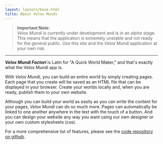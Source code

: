 ```yaml
---
layout: layouts/base.html
title: About Velox Mundi
---
```


>**Important Note:**  
>_Velox Mundi_ is currently under development and is in an _alpha_ stage. This means that the application is extremely unstable and not ready for the general public. Use this site and the _Velox Mundi_ application at your own risk.

---


_**Velox Mundi Factori**_ is Latin for "A Quick World Maker," and that's exactly what the Velox Mundi app is.

With _Velox Mundi,_ you can build an entire world by simply creating pages. Each page that you create will be saved as an HTML file that can be displayed in your browser. Create your worlds locally and, when you are ready, publish them to your own website.

Although you can build your world as easily as you can write the content for your pages, _Velox Mundi_ can do so much more. Pages can automatically be linked to one another anywhere in the text with the touch of a button. And you can design your website any way you want using our own designer or your own custom stylesheets (css).

For a more comprehensive list of features, please see the [code repository on github](https://github.com/lockworld/VeloxMundi).



